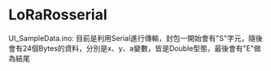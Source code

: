 # LoRaRosserial

UI_SampleData.ino:
目前是利用Serial進行傳輸，封包一開始會有"S"字元，隨後會有24個Bytes的資料，分別是x、y、a變數，皆是Double型態，最後會有"E"做為結尾
